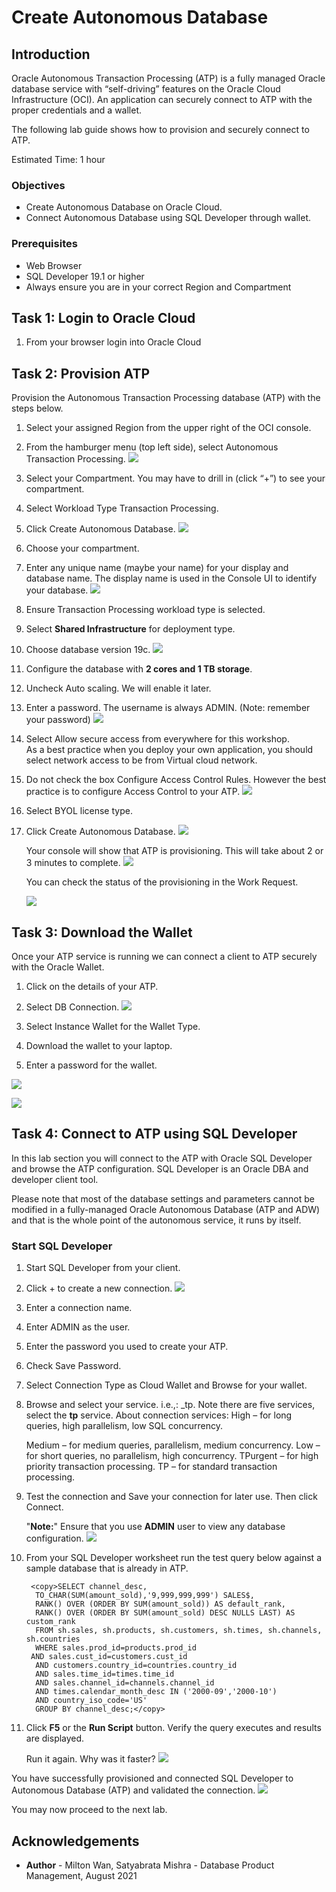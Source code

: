 # Create Autonomous Database #

## Introduction

Oracle Autonomous Transaction Processing (ATP) is a fully managed Oracle database service with “self-driving” features on the Oracle Cloud Infrastructure (OCI). An application can securely connect to ATP with the proper credentials and a wallet.

The following lab guide shows how to provision and securely connect to ATP.

Estimated Time: 1 hour

### Objectives

* Create Autonomous Database on Oracle Cloud.
* Connect Autonomous Database using SQL Developer through wallet.

### Prerequisites

* Web Browser
* SQL Developer 19.1 or higher
* Always ensure you are in your correct Region and Compartment

## Task 1: Login to Oracle Cloud ##

1. From your browser login into Oracle Cloud


## Task 2: Provision ATP ##

   Provision the Autonomous Transaction Processing database (ATP) with the steps below.

1. Select your assigned Region from the upper right of the OCI console.

2. From the hamburger menu (top left side), select Autonomous Transaction Processing.
       ![](./images/provision-atp-1.png)

3.  Select your Compartment. You may have to drill in (click “+”) to see your compartment.

4. Select Workload Type Transaction Processing.

5. Click Create Autonomous Database.
      ![](./images/provision-atp-3.png)


6. Choose your compartment.

7. Enter any unique name (maybe your name) for your display and database name.
   The display name is used in the  Console UI to identify your database.
           ![](./images/provision-atp-4.png)


8. Ensure Transaction Processing workload type is selected.

9. Select **Shared Infrastructure** for deployment type.

10. Choose database version 19c.
     ![](./images/provision-atp-5.png)


11. Configure the database with **2 cores and 1 TB storage**.

12. Uncheck Auto scaling. We will enable it later.

13. Enter a password. The username is always ADMIN. (Note: remember your password)
       ![](./images/provision-atp-6.png)


14. Select Allow secure access from everywhere for this workshop.  
    As a best practice when you deploy your own application, you should select network access to be from Virtual cloud network.  

15. Do not check the box Configure Access Control Rules.
    However the best practice is to configure Access Control to your ATP.
        ![](./images/network-access.png)


16. Select BYOL license type.

17. Click Create Autonomous Database.
    ![](./images/provision-atp-7.png)

    Your console will show that ATP is provisioning. This will take about 2 or 3 minutes to complete.
    ![](./images/provision-atp-8.png)

    You can check the status of the provisioning in the Work Request.

    ![](./images/provision-atp-9.png)

## Task 3: Download the Wallet

Once your ATP service is running we can connect a client to ATP securely with the Oracle Wallet.

1. Click on the details of your ATP.

2. Select DB Connection.
  ![](./images/wallet-1.png)


3. Select Instance Wallet for the Wallet Type.

4. Download the wallet to your laptop.

5. Enter a password for the wallet.

  ![](./images/wallet-2.png)

  ![](./images/wallet-3.png)


## Task 4: Connect to ATP using SQL Developer

In this lab section you will connect to the ATP with Oracle SQL Developer and browse the ATP configuration. SQL Developer is an Oracle DBA and developer client tool.

Please note that most of the database settings and parameters cannot be modified in a fully-managed Oracle Autonomous Database (ATP and ADW) and that is the whole point of the autonomous service, it runs by itself.

### Start SQL Developer

1. Start SQL Developer from your client.
2. Click + to create a new connection.
  ![](./images/sql-developer.png)

3. Enter a connection name.

4. Enter ADMIN as the user.

5. Enter the password you used to create your ATP.

6. Check Save Password.

7. Select Connection Type as Cloud Wallet and Browse for your wallet.

8. Browse and select your service. i.e.,: <your ATP name>\_tp.
Note there are five services, select the **tp**  service.
About connection services:
High – for long queries, high parallelism, low SQL concurrency.


    Medium – for medium queries, parallelism, medium concurrency.
    Low – for short queries, no parallelism, high concurrency.
    TPurgent – for high priority transaction processing.
    TP – for standard transaction processing.

9.  Test the connection and Save your connection for later use. Then click Connect.

    "**Note:**" Ensure that you use **ADMIN** user to view any database configuration.
    ![](./images/sql-developer-2.png)

10. From your SQL Developer worksheet run the test query below against a sample database that is
    already in ATP.

    ```
     <copy>SELECT channel_desc,
      TO_CHAR(SUM(amount_sold),'9,999,999,999') SALES$,
      RANK() OVER (ORDER BY SUM(amount_sold)) AS default_rank,
      RANK() OVER (ORDER BY SUM(amount_sold) DESC NULLS LAST) AS custom_rank
      FROM sh.sales, sh.products, sh.customers, sh.times, sh.channels, sh.countries
      WHERE sales.prod_id=products.prod_id
     AND sales.cust_id=customers.cust_id
      AND customers.country_id=countries.country_id
      AND sales.time_id=times.time_id
      AND sales.channel_id=channels.channel_id
      AND times.calendar_month_desc IN ('2000-09','2000-10')
      AND country_iso_code='US'
      GROUP BY channel_desc;</copy>

     ```
 11. Click **F5** or the **Run Script** button. Verify the query executes and results are displayed.

     Run it again.  Why was it faster?
        ![](./images/sql-developer-3.png)     


You have successfully provisioned and connected SQL Developer to Autonomous Database (ATP) and validated the connection.
                ![](./images/atp-diagram.png)

You may now proceed to the next lab.



## Acknowledgements ##

- **Author** - Milton Wan, Satyabrata Mishra - Database Product Management, August 2021
